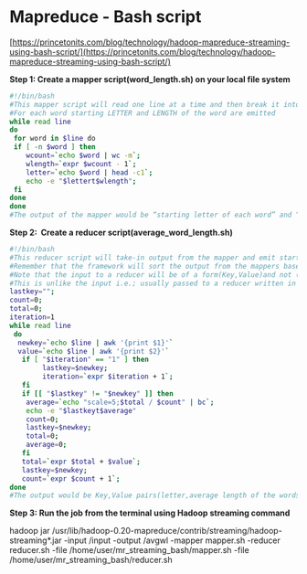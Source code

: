 # Mapreduce - Bash script

[https://princetonits.com/blog/technology/hadoop-mapreduce-streaming-using-bash-script/](https://princetonits.com/blog/technology/hadoop-mapreduce-streaming-using-bash-script/)

**Step 1: Create a mapper script(word_length.sh) on your local file system**

```bash
#!/bin/bash
#This mapper script will read one line at a time and then break it into words
#For each word starting LETTER and LENGTH of the word are emitted
while read line
do
 for word in $line do
 if [ -n $word ] then
	wcount=`echo $word | wc -m`;
	wlength=`expr $wcount - 1`;
	letter=`echo $word | head -c1`;
	echo -e "$lettert$wlength";
 fi
done
done
#The output of the mapper would be “starting letter of each word” and “its length”, separated by a tab space.
```

**Step 2:  Create a reducer script(average_word_length.sh)**

```bash
#!/bin/bash
#This reducer script will take-in output from the mapper and emit starting letter of each word and average length
#Remember that the framework will sort the output from the mappers based on the Key
#Note that the input to a reducer will be of a form(Key,Value)and not (Key,
#This is unlike the input i.e.; usually passed to a reducer written in Java.
lastkey="";
count=0;
total=0;
iteration=1
while read line
 do
  newkey=`echo $line | awk '{print $1}'`
  value=`echo $line | awk '{print $2}'`
   if [ "$iteration" == "1" ] then
		lastkey=$newkey;
		iteration=`expr $iteration + 1`;
   fi
   if [[ "$lastkey" != "$newkey" ]] then
	average=`echo "scale=5;$total / $count" | bc`;
	echo -e "$lastkeyt$average"
	count=0;
	lastkey=$newkey;
	total=0;
	average=0;
   fi
   total=`expr $total + $value`;
   lastkey=$newkey;
   count=`expr $count + 1`;
done
#The output would be Key,Value pairs(letter,average length of the words starting with this letter)
```

**Step 3: Run the job from the terminal using Hadoop streaming command**

hadoop jar /usr/lib/hadoop-0.20-mapreduce/contrib/streaming/hadoop-streaming*.jar -input /input -output /avgwl -mapper mapper.sh -reducer reducer.sh -file /home/user/mr_streaming_bash/mapper.sh -file /home/user/mr_streaming_bash/reducer.sh